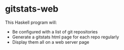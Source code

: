 # gitstats-web
This Haskell program will:
* Be configured with a list of git repositories
* Generate a gitstats html page for each repo regularly
* Display them all on a web server page

